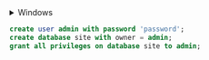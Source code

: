 
<details>

<summary>Windows</summary>

[Rust](https://www.rust-lang.org/tools/install) - desc.<br>
[Postgres](https://www.enterprisedb.com/downloads/postgres-postgresql-downloads) - desc.

</details>

```sql
create user admin with password 'password';
create database site with owner = admin;
grant all privileges on database site to admin;
```